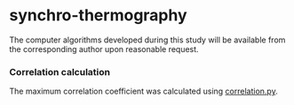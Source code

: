 # synchro-thermography

The computer algorithms developed during this study will be available from the corresponding author upon reasonable request.

### Correlation calculation
The maximum correlation coefficient was calculated using [correlation.py](src/correlation.py).